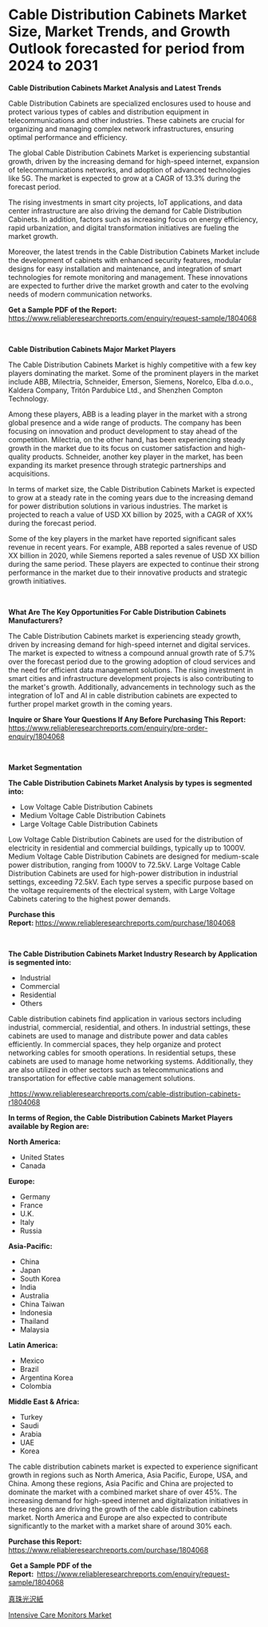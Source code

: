 <p><h1>Cable Distribution Cabinets Market Size, Market Trends, and Growth Outlook forecasted for period from 2024 to 2031</h1></p><p><strong>Cable Distribution Cabinets Market Analysis and Latest Trends</strong></p>
<p><p>Cable Distribution Cabinets are specialized enclosures used to house and protect various types of cables and distribution equipment in telecommunications and other industries. These cabinets are crucial for organizing and managing complex network infrastructures, ensuring optimal performance and efficiency.</p><p>The global Cable Distribution Cabinets Market is experiencing substantial growth, driven by the increasing demand for high-speed internet, expansion of telecommunications networks, and adoption of advanced technologies like 5G. The market is expected to grow at a CAGR of 13.3% during the forecast period.</p><p>The rising investments in smart city projects, IoT applications, and data center infrastructure are also driving the demand for Cable Distribution Cabinets. In addition, factors such as increasing focus on energy efficiency, rapid urbanization, and digital transformation initiatives are fueling the market growth.</p><p>Moreover, the latest trends in the Cable Distribution Cabinets Market include the development of cabinets with enhanced security features, modular designs for easy installation and maintenance, and integration of smart technologies for remote monitoring and management. These innovations are expected to further drive the market growth and cater to the evolving needs of modern communication networks.</p></p>
<p><strong>Get a Sample PDF of the Report:&nbsp;</strong> <a href="https://www.reliableresearchreports.com/enquiry/request-sample/1804068">https://www.reliableresearchreports.com/enquiry/request-sample/1804068</a></p>
<p>&nbsp;</p>
<p><strong>Cable Distribution Cabinets Major Market Players</strong></p>
<p><p>The Cable Distribution Cabinets Market is highly competitive with a few key players dominating the market. Some of the prominent players in the market include ABB, Milectria, Schneider, Emerson, Siemens, Norelco, Elba d.o.o., Kaldera Company, Tritón Pardubice Ltd., and Shenzhen Compton Technology.</p><p>Among these players, ABB is a leading player in the market with a strong global presence and a wide range of products. The company has been focusing on innovation and product development to stay ahead of the competition. Milectria, on the other hand, has been experiencing steady growth in the market due to its focus on customer satisfaction and high-quality products. Schneider, another key player in the market, has been expanding its market presence through strategic partnerships and acquisitions.</p><p>In terms of market size, the Cable Distribution Cabinets Market is expected to grow at a steady rate in the coming years due to the increasing demand for power distribution solutions in various industries. The market is projected to reach a value of USD XX billion by 2025, with a CAGR of XX% during the forecast period.</p><p>Some of the key players in the market have reported significant sales revenue in recent years. For example, ABB reported a sales revenue of USD XX billion in 2020, while Siemens reported a sales revenue of USD XX billion during the same period. These players are expected to continue their strong performance in the market due to their innovative products and strategic growth initiatives.</p></p>
<p>&nbsp;</p>
<p><strong>What Are The Key Opportunities For Cable Distribution Cabinets Manufacturers?</strong></p>
<p><p>The Cable Distribution Cabinets market is experiencing steady growth, driven by increasing demand for high-speed internet and digital services. The market is expected to witness a compound annual growth rate of 5.7% over the forecast period due to the growing adoption of cloud services and the need for efficient data management solutions. The rising investment in smart cities and infrastructure development projects is also contributing to the market's growth. Additionally, advancements in technology such as the integration of IoT and AI in cable distribution cabinets are expected to further propel market growth in the coming years.</p></p>
<p><strong>Inquire or Share Your Questions If Any Before Purchasing This Report:</strong> <a href="https://www.reliableresearchreports.com/enquiry/pre-order-enquiry/1804068">https://www.reliableresearchreports.com/enquiry/pre-order-enquiry/1804068</a></p>
<p>&nbsp;</p>
<p><strong>Market Segmentation</strong></p>
<p><strong>The Cable Distribution Cabinets Market Analysis by types is segmented into:</strong></p>
<p><ul><li>Low Voltage Cable Distribution Cabinets</li><li>Medium Voltage Cable Distribution Cabinets</li><li>Large Voltage Cable Distribution Cabinets</li></ul></p>
<p><p>Low Voltage Cable Distribution Cabinets are used for the distribution of electricity in residential and commercial buildings, typically up to 1000V. Medium Voltage Cable Distribution Cabinets are designed for medium-scale power distribution, ranging from 1000V to 72.5kV. Large Voltage Cable Distribution Cabinets are used for high-power distribution in industrial settings, exceeding 72.5kV. Each type serves a specific purpose based on the voltage requirements of the electrical system, with Large Voltage Cabinets catering to the highest power demands.</p></p>
<p><strong>Purchase this Report:&nbsp;</strong><a href="https://www.reliableresearchreports.com/purchase/1804068">https://www.reliableresearchreports.com/purchase/1804068</a></p>
<p>&nbsp;</p>
<p><strong>The Cable Distribution Cabinets Market Industry Research by Application is segmented into:</strong></p>
<p><ul><li>Industrial</li><li>Commercial</li><li>Residential</li><li>Others</li></ul></p>
<p><p>Cable distribution cabinets find application in various sectors including industrial, commercial, residential, and others. In industrial settings, these cabinets are used to manage and distribute power and data cables efficiently. In commercial spaces, they help organize and protect networking cables for smooth operations. In residential setups, these cabinets are used to manage home networking systems. Additionally, they are also utilized in other sectors such as telecommunications and transportation for effective cable management solutions.</p></p>
<p><a href="https://www.reliableresearchreports.com/cable-distribution-cabinets-r1804068">&nbsp;https://www.reliableresearchreports.com/cable-distribution-cabinets-r1804068</a></p>
<p><strong>In terms of Region, the Cable Distribution Cabinets Market Players available by Region are:</strong></p>
<p>
    <p> <strong> North America: </strong>
        <ul>
            <li>United States</li>
            <li>Canada</li>
        </ul>
        </p> 
    <p> <strong> Europe: </strong>
        <ul>
            <li>Germany</li>
            <li>France</li>
            <li>U.K.</li>
            <li>Italy</li>
            <li>Russia</li>
        </ul>
        </p> 
    <p> <strong> Asia-Pacific: </strong>
        <ul>
            <li>China</li>
            <li>Japan</li>
            <li>South Korea</li>
            <li>India</li>
            <li>Australia</li>
            <li>China Taiwan</li>
            <li>Indonesia</li>
            <li>Thailand</li>
            <li>Malaysia</li>
        </ul>
        </p> 
    <p> <strong> Latin America: </strong>
        <ul>
            <li>Mexico</li>
            <li>Brazil</li>
            <li>Argentina Korea</li>
            <li>Colombia</li>
        </ul>
        </p> 
    <p> <strong> Middle East & Africa: </strong>
        <ul>
            <li>Turkey</li>
            <li>Saudi</li>
            <li>Arabia</li>
            <li>UAE</li>
            <li>Korea</li>
        </ul>
    </p>
    </p>
<p><p>The cable distribution cabinets market is expected to experience significant growth in regions such as North America, Asia Pacific, Europe, USA, and China. Among these regions, Asia Pacific and China are projected to dominate the market with a combined market share of over 45%. The increasing demand for high-speed internet and digitalization initiatives in these regions are driving the growth of the cable distribution cabinets market. North America and Europe are also expected to contribute significantly to the market with a market share of around 30% each.</p></p>
<p><strong>Purchase this Report: </strong><a href="https://www.reliableresearchreports.com/purchase/1804068">https://www.reliableresearchreports.com/purchase/1804068</a></p>
<p>&nbsp;<strong>Get a Sample PDF of the Report:&nbsp;&nbsp;</strong><a href="https://www.reliableresearchreports.com/enquiry/request-sample/1804068">https://www.reliableresearchreports.com/enquiry/request-sample/1804068</a></p>
<p><strong></strong></p>
<p><p><a href="https://github.com/SantosDicki04/Market-Research-Report-List-1/blob/main/529253931887.md">真珠光沢紙</a></p><p><a href="https://faithful-glue-af3.notion.site/Intensive-Care-Monitors-Market-Analysis-Its-CAGR-Market-Segmentation-and-Global-Industry-Overview-13f50ae50950422da3a063aba8344658">Intensive Care Monitors Market</a></p></p>
